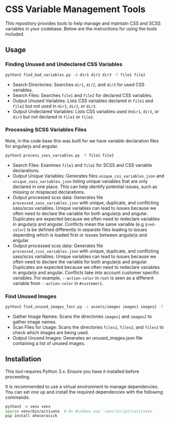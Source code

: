 # CSS Variable Management Tools

This repository provides tools to help manage and maintain CSS and SCSS variables in your codebase. Below are the instructions for using the tools included.

## Usage

### Finding Unused and Undeclared CSS Variables

```bash
python3 find_bad_variables.py -d dir1 dir2 dir3 -f file1 file2
```
- Search Directories: Searches `dir1`, `dir2`, and `dir3` for used CSS variables.
- Search Files: Searches `file1` and `file2` for declared CSS variables.
- Output Unused Variables: Lists CSS variables declared in `file1` and `file2` but not used in `dir1`, `dir2`, or `dir3`.
- Output Undeclared Variables: Lists CSS variables used in`dir1`, `dir2`, or `dir3` but not declared in `file1` or `file2`.

### Processing SCSS Variables Files
Note, in the code base this was built for we have variable declaration files for angularjs and angular.
```bash
python3 process_sass_variables.py -f file1 file2
```
- Search Files: Examines `file1` and `file2` for SCSS and CSS variable declarations.
- Output Unique Variables: Generates files `unique_css_variables.json` and `unique_sass_variables.json` listing unique variables that are only declared in one place. This can help identify potential issues, such as missing or misplaced declarations.
- Output processed scss data:  Generates file `processed_sass_variables.json` with unique, duplicate, and conflicting sass/scss variables. Unique variables can lead to issues because we often need to declare the variable for both angularjs and angular. Duplicates are expected because we often need to redeclare variables in angularjs and angular. Conflicts mean the same variable (e.g `$red-color`) is be defined differently in separate files leading to issues depending which is loaded first or issues between angularjs and angular.
- Output processed scss data:  Generates file `processed_csss_variables.json` with unique, duplicate, and conflicting sass/scss variables. Unique variables can lead to issues because we often need to declare the variable for both angularjs and angular. Duplicates are expected because we often need to redeclare variables in angularjs and angular. Conflicts take into account customer specific variables. For example, `--action-color` in `root` is seen as a different variable from `--action-color` in `#customer1`.

### Find Unused Images
```bash
python3 find_unused_images_fast.py -i assets/images images1 images2 -f files1 files2 files3
```
- Gather Image Names: Scans the directories `images1` and `images2` to gather image names.
- Scan Files for Usage: Scans the directories `files1`, `files2`, and `files3` to check which images are being used.
- Output Unused Images: Generates an unused_images.json file containing a list of unused images.

## Installation

This tool requires Python 3.x. Ensure you have it installed before proceeding.

It is recommended to use a virtual environment to manage dependencies. You can set one up and install the required dependencies with the following commands:

```bash
python3 -m venv venv
source venv/bin/activate  # On Windows use `venv\Scripts\activate`
pip install ahocorasick
```
